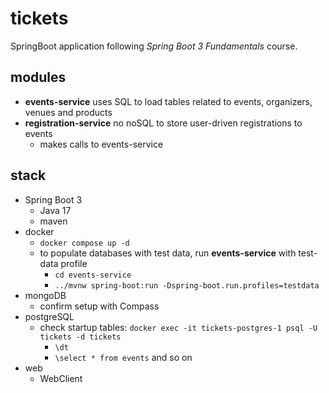 # tickets
SpringBoot application following *Spring Boot 3 Fundamentals* course.

## modules
* **events-service** uses SQL to load tables related to events, organizers, venues and products
* **registration-service** no noSQL to store user-driven registrations to events
  * makes calls to events-service
  
## stack
* Spring Boot 3
  * Java 17
  * maven
* docker
  * `docker compose up -d`
  * to populate databases with test data, run **events-service** with test-data profile
    * `cd events-service`
    * `../mvnw spring-boot:run -Dspring-boot.run.profiles=testdata`
* mongoDB
  * confirm setup with Compass
* postgreSQL
  * check startup tables: `docker exec -it tickets-postgres-1 psql -U tickets -d tickets`
    * `\dt`
    * `\select * from events` and so on
* web
  * WebClient

